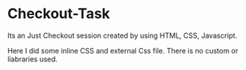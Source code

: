 ﻿# Checkout-Task

Its an Just Checkout session created by using HTML, CSS,  Javascript.

Here I did some inline CSS and external Css file.
There is no custom or liabraries used.
